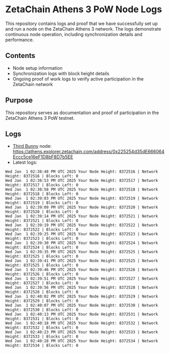 # ZetaChain Athens 3 PoW Node Logs
This repository contains logs and proof that we have successfully set up and run a node on the ZetaChain Athens 3 network. The logs demonstrate continuous node operation, including synchronization details and performance.

## Contents
- Node setup information
- Synchronization logs with block height details
- Ongoing proof of work logs to verify active participation in the ZetaChain network

## Purpose
This repository serves as documentation and proof of participation in the ZetaChain Athens 3 PoW testnet.

## Logs

- [Third Bunny](https://thirdbunny.xyz/) node: https://athens.explorer.zetachain.com/address/0x225254d35dE666064Eccc5ce16eF1D8bF8D7b5EE
- Latest logs:
```
Wed Jan  1 02:38:48 PM UTC 2025 Your Node Height: 8372516 | Network Height: 8372516 | Blocks Left: 0
Wed Jan  1 02:38:53 PM UTC 2025 Your Node Height: 8372517 | Network Height: 8372517 | Blocks Left: 0
Wed Jan  1 02:38:58 PM UTC 2025 Your Node Height: 8372518 | Network Height: 8372518 | Blocks Left: 0
Wed Jan  1 02:39:03 PM UTC 2025 Your Node Height: 8372519 | Network Height: 8372519 | Blocks Left: 0
Wed Jan  1 02:39:09 PM UTC 2025 Your Node Height: 8372520 | Network Height: 8372520 | Blocks Left: 0
Wed Jan  1 02:39:14 PM UTC 2025 Your Node Height: 8372521 | Network Height: 8372521 | Blocks Left: 0
Wed Jan  1 02:39:19 PM UTC 2025 Your Node Height: 8372522 | Network Height: 8372522 | Blocks Left: 0
Wed Jan  1 02:39:25 PM UTC 2025 Your Node Height: 8372523 | Network Height: 8372523 | Blocks Left: 0
Wed Jan  1 02:39:30 PM UTC 2025 Your Node Height: 8372524 | Network Height: 8372524 | Blocks Left: 0
Wed Jan  1 02:39:35 PM UTC 2025 Your Node Height: 8372525 | Network Height: 8372525 | Blocks Left: 0
Wed Jan  1 02:39:41 PM UTC 2025 Your Node Height: 8372525 | Network Height: 8372525 | Blocks Left: 0
Wed Jan  1 02:39:46 PM UTC 2025 Your Node Height: 8372526 | Network Height: 8372526 | Blocks Left: 0
Wed Jan  1 02:39:51 PM UTC 2025 Your Node Height: 8372527 | Network Height: 8372527 | Blocks Left: 0
Wed Jan  1 02:39:56 PM UTC 2025 Your Node Height: 8372528 | Network Height: 8372528 | Blocks Left: 0
Wed Jan  1 02:40:02 PM UTC 2025 Your Node Height: 8372529 | Network Height: 8372529 | Blocks Left: 0
Wed Jan  1 02:40:07 PM UTC 2025 Your Node Height: 8372530 | Network Height: 8372530 | Blocks Left: 0
Wed Jan  1 02:40:13 PM UTC 2025 Your Node Height: 8372531 | Network Height: 8372531 | Blocks Left: 0
Wed Jan  1 02:40:18 PM UTC 2025 Your Node Height: 8372532 | Network Height: 8372532 | Blocks Left: 0
Wed Jan  1 02:40:23 PM UTC 2025 Your Node Height: 8372533 | Network Height: 8372533 | Blocks Left: 0
Wed Jan  1 02:40:28 PM UTC 2025 Your Node Height: 8372534 | Network Height: 8372534 | Blocks Left: 0
```
